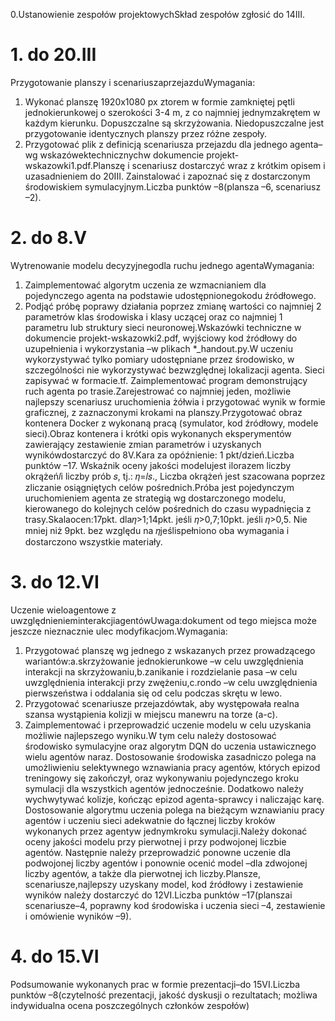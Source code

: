 0.Ustanowienie zespołów projektowychSkład zespołów zgłosić do 14III.

# 1. do 20.III
Przygotowanie planszy i scenariuszaprzejazduWymagania:
1) Wykonać planszę 1920x1080 px ztorem w formie zamkniętej pętli jednokierunkowej o szerokości 3-4 m, z co najmniej jednymzakrętem w każdym kierunku. Dopuszczalne są skrzyżowania. Niedopuszczalne jest przygotowanie identycznych planszy przez różne zespoły.
2) Przygotować plik z definicją scenariusza przejazdu dla jednego agenta–wg wskazówektechnicznychw dokumencie projekt-wskazowki1.pdf.Planszę i scenariusz dostarczyć wraz z krótkim opisem i uzasadnieniem do 20III. Zainstalować i zapoznać się z dostarczonym środowiskiem symulacyjnym.Liczba punktów –8(plansza –6, scenariusz –2).

# 2. do 8.V
Wytrenowanie modelu decyzyjnegodla ruchu jednego agentaWymagania:
1) Zaimplementować algorytm uczenia ze wzmacnianiem dla pojedynczego agenta na podstawie udostępnionegokodu źródłowego.
2) Podjąć próbę poprawy działania poprzez zmianę wartości co najmniej 2 parametrów klas środowiska i klasy uczącej oraz co najmniej 1 parametru lub struktury sieci neuronowej.Wskazówki techniczne w dokumencie projekt-wskazowki2.pdf, wyjściowy kod źródłowy do uzupełnienia i wykorzystania –w plikach *_handout.py.W uczeniu wykorzystywać tylko pomiary udostępniane przez środowisko, w szczególności nie wykorzystywać bezwzględnej lokalizacji agenta. Sieci zapisywać w formacie.tf. Zaimplementować program demonstrujący ruch agenta po trasie.Zarejestrować co najmniej jeden, możliwie najlepszy scenariusz uruchomienia żółwia i przygotować wynik w formie graficznej, z zaznaczonymi krokami na planszy.Przygotować obraz kontenera Docker z wykonaną pracą (symulator, kod źródłowy, modele sieci).Obraz kontenera i krótki opis wykonanych eksperymentów zawierający zestawienie zmian parametrów i uzyskanych wynikówdostarczyć do 8V.Kara za opóźnienie: 1 pkt/dzień.Liczba punktów –17. Wskaźnik oceny jakości modelujest ilorazem liczby okrążeń𝑙i liczby prób 𝑠, tj.: 𝜂=𝑙𝑠., Liczba okrążeń jest szacowana poprzez zliczanie osiągniętych celów pośrednich.Próba jest pojedynczym uruchomieniem agenta ze strategią wg dostarczonego modelu, kierowanego do kolejnych celów pośrednich do czasu wypadnięcia z trasy.Skalaocen:17pkt. dla𝜂>1;14pkt. jeśli 𝜂>0,7;10pkt. jeśli 𝜂>0,5. Nie mniej niż 9pkt. bez względu na 𝜂jeślispełniono oba wymagania i dostarczono wszystkie materiały.

# 3. do 12.VI
Uczenie wieloagentowe z uwzględnienieminterakcjiagentówUwaga:dokument od tego miejsca może jeszcze nieznacznie ulec modyfikacjom.Wymagania: 
1) Przygotować planszę wg jednego z wskazanych przez prowadzącego wariantów:a.skrzyżowanie jednokierunkowe –w celu uwzględnienia interakcji na skrzyżowaniu,b.zanikanie i rozdzielanie pasa –w celu uwzględnienia interakcji przy zwężeniu,c.rondo –w celu uwzględnienia pierwszeństwa i oddalania się od celu podczas skrętu w lewo.
2) Przygotować scenariusze przejazdówtak, aby występowała realna szansa wystąpienia kolizji w miejscu manewru na torze (a-c). 
3) Zaimplementować i przeprowadzić uczenie modelu w celu uzyskania możliwie najlepszego wyniku.W tym celu należy dostosować środowisko symulacyjne oraz algorytm DQN do uczenia ustawicznego wielu agentów naraz. Dostosowanie środowiska zasadniczo polega na umożliwieniu selektywnego wznawiania pracy agentów, których epizod treningowy się zakończył, oraz wykonywaniu pojedynczego kroku symulacji dla wszystkich agentów jednocześnie. Dodatkowo należy wychwytywać kolizje, kończąc epizod agenta-sprawcy i naliczając karę. Dostosowanie algorytmu uczenia polega na bieżącym wznawianiu pracy agentów i uczeniu sieci adekwatnie do łącznej liczby kroków wykonanych przez agentyw jednymkroku symulacji.Należy dokonać oceny jakości modelu przy pierwotnej i przy podwojonej liczbie agentów. Następnie należy przeprowadzić ponowne uczenie dla podwojonej liczby agentów i ponownie ocenić model –dla zdwojonej liczby agentów, a także dla pierwotnej ich liczby.Plansze, scenariusze,najlepszy uzyskany model, kod źródłowy i zestawienie wyników należy dostarczyć do 12VI.Liczba punktów –17(planszai scenariusze–4, poprawny kod środowiska i uczenia sieci –4, zestawienie i omówienie wyników –9).

# 4. do 15.VI
Podsumowanie wykonanych prac w formie prezentacji–do 15VI.Liczba punktów –8(czytelność prezentacji, jakość dyskusji o rezultatach; możliwa indywidualna ocena poszczególnych członków zespołów)